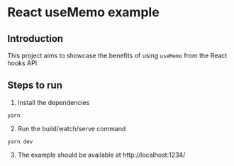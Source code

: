 # React useMemo example

## Introduction

This project aims to showcase the benefits of using `useMemo` from the React hooks API.

## Steps to run

1. Install the dependencies

```
yarn
```

2. Run the build/watch/serve command

```
yarn dev
```

3. The example should be available at http://localhost:1234/
